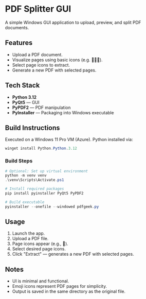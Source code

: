 # PDF Splitter GUI

A simple Windows GUI application to upload, preview, and split PDF documents.

## Features

- Upload a PDF document.
- Visualize pages using basic icons (e.g. 📄📄📄).
- Select page icons to extract.
- Generate a new PDF with selected pages.

## Tech Stack

- **Python 3.12**
- **PyQt5** — GUI
- **PyPDF2** — PDF manipulation
- **PyInstaller** — Packaging into Windows executable

## Build Instructions

Executed on a Windows 11 Pro VM (Azure). Python installed via:

```powershell
winget install Python.Python.3.12
````

### Build Steps

```powershell
# Optional: Set up virtual environment
python -m venv venv
.\venv\Scripts\Activate.ps1

# Install required packages
pip install pyinstaller PyQt5 PyPDF2

# Build executable
pyinstaller --onefile --windowed pdfgeek.py
```

## Usage

1. Launch the app.
2. Upload a PDF file.
3. Page icons appear (e.g., 📄).
4. Select desired page icons.
5. Click "Extract" — generates a new PDF with selected pages.

## Notes

* UI is minimal and functional.
* Emoji icons represent PDF pages for simplicity.
* Output is saved in the same directory as the original file.
